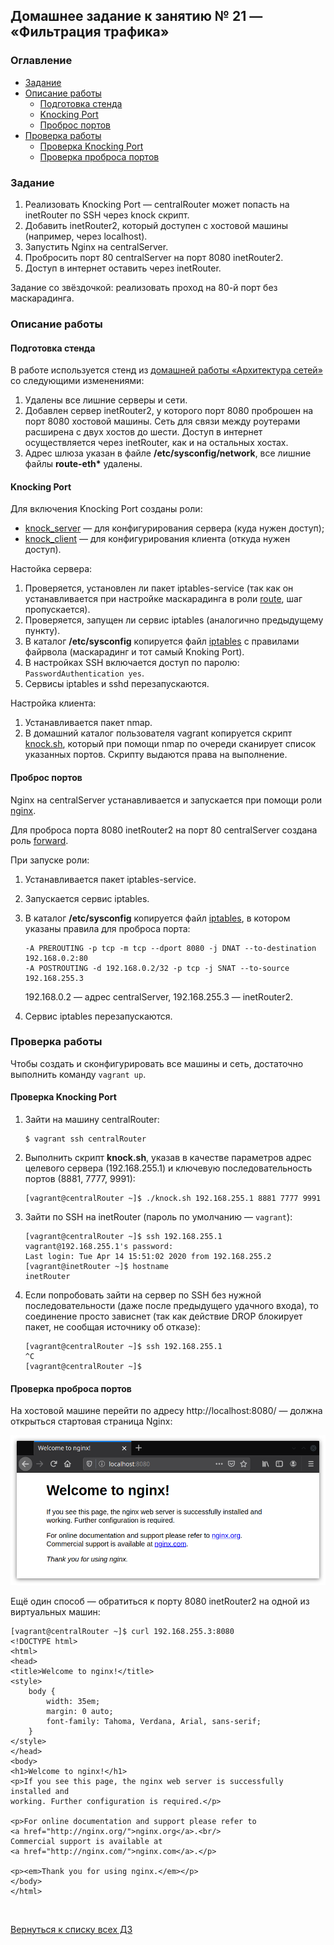## Домашнее задание к занятию № 21 — «Фильтрация трафика»  <!-- omit in toc -->

### Оглавление  <!-- omit in toc -->

- [Задание](#Задание)
- [Описание работы](#Описание-работы)
  - [Подготовка стенда](#Подготовка-стенда)
  - [Knocking Port](#knocking-port)
  - [Проброс портов](#Проброс-портов)
- [Проверка работы](#Проверка-работы)
  - [Проверка Knocking Port](#Проверка-knocking-port)
  - [Проверка проброса портов](#Проверка-проброса-портов)

### Задание

1. Реализовать Knocking Port — centralRouter может попасть на inetRouter по SSH через knock скрипт.
2. Добавить inetRouter2, который доступен с хостовой машины (например, через localhost).
3. Запустить Nginx на centralServer.
4. Пробросить порт 80 centralServer на порт 8080 inetRouter2.
5. Доступ в интернет оставить через inetRouter.

Задание со звёздочкой: реализовать проход на 80-й порт без маскарадинга.

### Описание работы

#### Подготовка стенда

В работе используется стенд из [домашней работы «Архитектура сетей»](../hw-18) со следующими изменениями:

1. Удалены все лишние серверы и сети.
2. Добавлен сервер inetRouter2, у которого порт 8080 проброшен на порт 8080 хостовой машины. Сеть для связи между роутерами расширена с двух хостов до шести. Доступ в интернет осуществляется через inetRouter, как и на остальных хостах.
3. Адрес шлюза указан в файле **/etc/sysconfig/network**, все лишние файлы **route-eth\*** удалены.

#### Knocking Port

Для включения Knocking Port созданы роли:
- [knock_server](provisioning/roles/knock_server) — для конфигурирования сервера (куда нужен доступ);
- [knock_client](provisioning/roles/knock_client) — для конфигурирования клиента (откуда нужен доступ).

Настойка сервера:

1. Проверяется, установлен ли пакет iptables-service (так как он устанавливается при настройке маскарадинга в роли [route](provisioning/roles/route), шаг пропускается).
2. Проверяется, запущен ли сервис iptables (аналогично предыдущему пункту).
3. В каталог **/etc/sysconfig** копируется файл [iptables](provisioning/roles/knock_server/templates/iptables.j2) с правилами файрвола (маскарадинг и тот самый Knoking Port).
4. В настройках SSH включается доступ по паролю: `PasswordAuthentication yes`.
5. Сервисы iptables и sshd перезапускаются.

Настройка клиента:

1. Устанавливается пакет nmap.
2. В домашний каталог пользователя vagrant копируется скрипт [knock.sh](provisioning/roles/knock_client/files/knock.sh), который при помощи nmap по очереди сканирует список указанных портов. Скрипту выдаются права на выполнение.

#### Проброс портов

Nginx на centralServer устанавливается и запускается при помощи роли [nginx](provisioning/roles/nginx).

Для проброса порта 8080 inetRouter2 на порт 80 centralServer создана роль [forward](provisioning/roles/forward).

При запуске роли:

1. Устанавливается пакет iptables-service.
2. Запускается сервис iptables.
3. В каталог **/etc/sysconfig** копируется файл [iptables](provisioning/roles/forward/templates/iptables.j2), в котором указаны правила для проброса порта:

    ```
    -A PREROUTING -p tcp -m tcp --dport 8080 -j DNAT --to-destination 192.168.0.2:80
    -A POSTROUTING -d 192.168.0.2/32 -p tcp -j SNAT --to-source 192.168.255.3
    ```

    192.168.0.2 — адрес centralServer, 192.168.255.3 — inetRouter2.

4. Сервис iptables перезапускаются.

### Проверка работы

Чтобы создать и сконфигурировать все машины и сеть, достаточно выполнить команду `vagrant up`.

#### Проверка Knocking Port

1. Зайти на машину centralRouter:

    ```console
    $ vagrant ssh centralRouter
    ```

2. Выполнить скрипт **knock.sh**, указав в качестве параметров адрес целевого сервера (192.168.255.1) и ключевую последовательность портов (8881, 7777, 9991):

    ```console
    [vagrant@centralRouter ~]$ ./knock.sh 192.168.255.1 8881 7777 9991
    ```

3. Зайти по SSH на inetRouter (пароль по умолчанию — `vagrant`):

    ```console
    [vagrant@centralRouter ~]$ ssh 192.168.255.1
    vagrant@192.168.255.1's password: 
    Last login: Tue Apr 14 15:51:02 2020 from 192.168.255.2
    [vagrant@inetRouter ~]$ hostname
    inetRouter
    ```

4. Если попробовать зайти на сервер по SSH без нужной последовательности (даже после предыдущего удачного входа), то соединение просто зависнет (так как действие DROP блокирует пакет, не сообщая источнику об отказе):

    ```console
    [vagrant@centralRouter ~]$ ssh 192.168.255.1
    ^C
    [vagrant@centralRouter ~]$
    ```

#### Проверка проброса портов

На хостовой машине перейти по адресу http://localhost:8080/ — должна открыться стартовая страница Nginx:

![](images/nginx.png)

Ещё один способ — обратиться к порту 8080 inetRouter2 на одной из виртуальных машин:

```console
[vagrant@centralRouter ~]$ curl 192.168.255.3:8080
<!DOCTYPE html>
<html>
<head>
<title>Welcome to nginx!</title>
<style>
    body {
        width: 35em;
        margin: 0 auto;
        font-family: Tahoma, Verdana, Arial, sans-serif;
    }
</style>
</head>
<body>
<h1>Welcome to nginx!</h1>
<p>If you see this page, the nginx web server is successfully installed and
working. Further configuration is required.</p>

<p>For online documentation and support please refer to
<a href="http://nginx.org/">nginx.org</a>.<br/>
Commercial support is available at
<a href="http://nginx.com/">nginx.com</a>.</p>

<p><em>Thank you for using nginx.</em></p>
</body>
</html>
```

<br/>

[Вернуться к списку всех ДЗ](../README.md)
